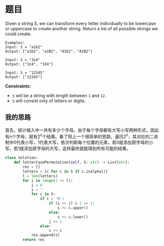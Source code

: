# 题目

Given a string S, we can transform every letter individually to be lowercase or uppercase to create another string. Return a list of all possible strings we could create.

```
Examples:
Input: S = "a1b2"
Output: ["a1b2", "a1B2", "A1b2", "A1B2"]

Input: S = "3z4"
Output: ["3z4", "3Z4"]

Input: S = "12345"
Output: ["12345"]
```

 

**Constraints:**

- `S` will be a string with length between `1` and `12`.
- `S` will consist only of letters or digits.

## 我的思路

首先，统计输入中一共有多少个字母。由于每个字母都有大写小写两种形式，因此有n个字母，就有2<sup>n</sup>个结果。看了网上一个很简单的思路，遍历2<sup>n</sup>，其对应的二进制中0代表小写，1代表大写，依次判断每个位置的元素，若0就添加原字母的小写，若1就添加原字母的大写，这样最终就能得到所有可能的结果。

```python
class Solution:
    def letterCasePermutation(self, S: str) -> List[str]:
        res = []
        letters = [c for c in S if c.isalpha()]
        l = len(letters)
        for i in range(1 << l):
            j = 0
            s = ''
            for c in S:
                if c > '9':
                    if (i >> j) & 1 == 1:
                        s += c.upper()
                    else:
                        s += c.lower()
                    j += 1
                else:
                    s += c
            res.append(s)
        return res
```



